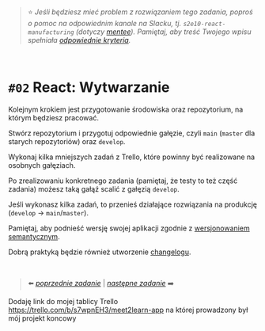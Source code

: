 > :star: *Jeśli będziesz mieć problem z rozwiązaniem tego zadania, poproś o pomoc na odpowiednim kanale na Slacku, tj. `s2e10-react-manufacturing` (dotyczy [mentee](https://devmentor.pl/mentoring-javascript/)). Pamiętaj, aby treść Twojego wpisu spełniała [odpowiednie kryteria](https://devmentor.pl/jak-prosic-o-pomoc/).*

&nbsp;

# `#02` React: Wytwarzanie

Kolejnym krokiem jest przygotowanie środowiska oraz repozytorium, na którym będziesz pracować.

Stwórz repozytorium i przygotuj odpowiednie gałęzie, czyli `main` (`master` dla starych repozytoriów) oraz `develop`.

Wykonaj kilka mniejszych zadań z Trello, które powinny być realizowane na osobnych gałęziach.

Po zrealizowaniu konkretnego zadania (pamiętaj, że testy to też część zadania) możesz taką gałąź scalić z gałęzią `develop`.

Jeśli wykonasz kilka zadań, to przenieś działające rozwiązania na produkcję (`develop` -> `main`/`master`).

Pamiętaj, aby podnieść wersję swojej aplikacji zgodnie z [wersjonowaniem semantycznym](https://semver.org/lang/pl/).

Dobrą praktyką będzie również utworzenie [changelogu](https://keepachangelog.com/en/1.0.0/).


&nbsp;

> :arrow_left: [*poprzednie zadanie*](./../01) | [*następne zadanie*](./../03) :arrow_right:


Dodaję link do mojej tablicy Trello https://trello.com/b/s7wpnEH3/meet2learn-app na której prowadzony był mój projekt koncowy